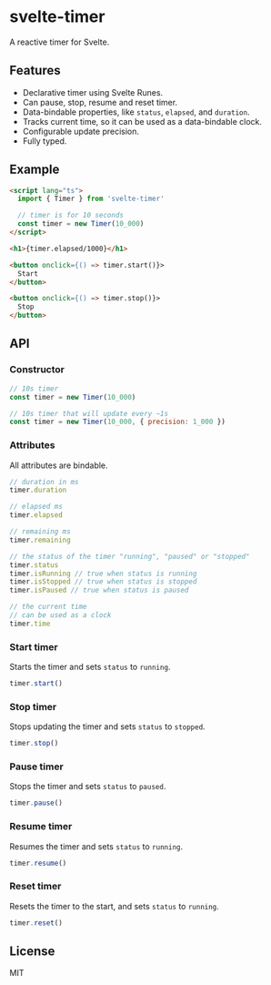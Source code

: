 # svelte-timer

A reactive timer for Svelte.

## Features

- Declarative timer using Svelte Runes.
- Can pause, stop, resume and reset timer.
- Data-bindable properties, like `status`, `elapsed`, and `duration`.
- Tracks current time, so it can be used as a data-bindable clock.
- Configurable update precision.
- Fully typed.

## Example

```html
<script lang="ts">
  import { Timer } from 'svelte-timer'

  // timer is for 10 seconds
  const timer = new Timer(10_000)
</script>

<h1>{timer.elapsed/1000}</h1>

<button onclick={() => timer.start()}>
  Start
</button>

<button onclick={() => timer.stop()}>
  Stop
</button>
```

## API

### Constructor

```js
// 10s timer
const timer = new Timer(10_000)

// 10s timer that will update every ~1s
const timer = new Timer(10_000, { precision: 1_000 })
```

### Attributes

All attributes are bindable.

```js
// duration in ms
timer.duration

// elapsed ms
timer.elapsed

// remaining ms
timer.remaining

// the status of the timer "running", "paused" or "stopped"
timer.status
timer.isRunning // true when status is running
timer.isStopped // true when status is stopped
timer.isPaused // true when status is paused

// the current time
// can be used as a clock
timer.time
```

### Start timer

Starts the timer and sets `status` to `running`.

```js
timer.start()
```

### Stop timer

Stops updating the timer and sets `status` to `stopped`.

```js
timer.stop()
```

### Pause timer

Stops the timer and sets `status` to `paused`.

```js
timer.pause()
```

### Resume timer

Resumes the timer and sets `status` to `running`.

```js
timer.resume()
```

### Reset timer

Resets the timer to the start, and sets `status` to `running`.

```js
timer.reset()
```

## License

MIT
